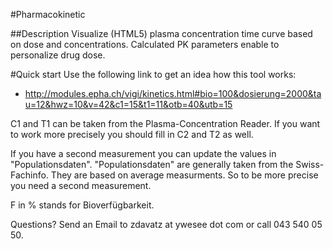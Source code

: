 #Pharmacokinetic

##Description
Visualize (HTML5) plasma concentration time curve based on dose and concentrations. Calculated PK parameters enable to personalize drug dose. 

#Quick start
Use the following link to get an idea how this tool works:

* http://modules.epha.ch/vigi/kinetics.html#bio=100&dosierung=2000&tau=12&hwz=10&v=42&c1=15&t1=11&otb=40&utb=15

C1 and T1 can be taken from the Plasma-Concentration Reader. If you want to work more precisely you should fill in C2 and T2 as well.

If you have a second measurement you can update the values in "Populationsdaten". "Populationsdaten" are generally taken from the Swiss-Fachinfo. They are based on average measurments. So to be more precise you need a second measurement.

F in % stands for Bioverfügbarkeit.

Questions? Send an Email to zdavatz at ywesee dot com or call 043 540 05 50.
